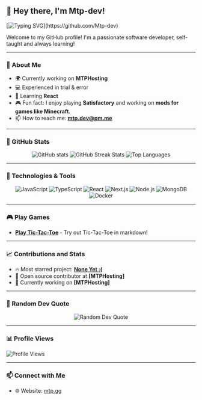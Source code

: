 ## 👋 Hey there, I'm Mtp-dev!

[![Typing SVG](https://readme-typing-svg.herokuapp.com?size=24&color=F75C7E&center=true&vCenter=true&width=600&lines=Passionate+Software+Developer;Self-Taught+%26+Always+Learning;Building+Awesome+Things!)](https://github.com/Mtp-dev)

Welcome to my GitHub profile! I'm a passionate software developer, self-taught and always learning!

---

### 🚀 About Me
- 🌍 Currently working on **MTPHosting**
- 💻 Experienced in trial & error
- 🌱 Learning **React**
- 🎮 Fun fact: I enjoy playing **Satisfactory** and working on **mods for games like Minecraft**.
- 📫 How to reach me: **mtp.dev@pm.me**

---

### 💼 GitHub Stats
<p align="center">
  <img src="https://github-readme-stats.vercel.app/api?username=Mtp-dev&show_icons=true&theme=radical" alt="GitHub stats" />
  <img src="https://github-readme-streak-stats.herokuapp.com/?user=Mtp-dev&theme=radical" alt="GitHub Streak Stats" />
  <img src="https://github-readme-stats.vercel.app/api/top-langs/?username=Mtp-dev&layout=compact&theme=radical" alt="Top Languages" />
</p>

---

### 🔧 Technologies & Tools
<p align="center">
  <img alt="JavaScript" src="https://img.shields.io/badge/-JavaScript-F7DF1E?style=flat-square&logo=javascript&logoColor=black" />
  <img alt="TypeScript" src="https://img.shields.io/badge/-TypeScript-007ACC?style=flat-square&logo=typescript&logoColor=white" />
  <img alt="React" src="https://img.shields.io/badge/-React-61DAFB?style=flat-square&logo=react&logoColor=black" />
  <img alt="Next.js" src="https://img.shields.io/badge/-Next.js-000000?style=flat-square&logo=next.js&logoColor=white" />
  <img alt="Node.js" src="https://img.shields.io/badge/-Node.js-339933?style=flat-square&logo=node.js&logoColor=white" />
  <img alt="MongoDB" src="https://img.shields.io/badge/-MongoDB-47A248?style=flat-square&logo=mongodb&logoColor=white" />
  <img alt="Docker" src="https://img.shields.io/badge/-Docker-2496ED?style=flat-square&logo=docker&logoColor=white" />
</p>

---

### 🎮 Play Games
- **[Play Tic-Tac-Toe](https://github.com/Mtp-dev/tic-tac-toe)** - Try out Tic-Tac-Toe in markdown!

---

### 📈 Contributions and Stats
- 🔥 Most starred project: **[None Yet :(](https://github.com/Mtp-dev)**
- 🚀 Open source contributor at **[MTPHosting]**
- 💼 Currently working on **[MTPHosting]**

---

### 🎨 Random Dev Quote
<p align="center">
  <img src="https://quotes-github-readme.vercel.app/api?type=horizontal&theme=radical" alt="Random Dev Quote" />
</p>

---

### 📊 Profile Views
![Profile Views](https://komarev.com/ghpvc/?username=Mtp-dev&color=green)

---

### 📫 Connect with Me
- 🌐 Website: [mtp.gg](https://mtp.gg)
